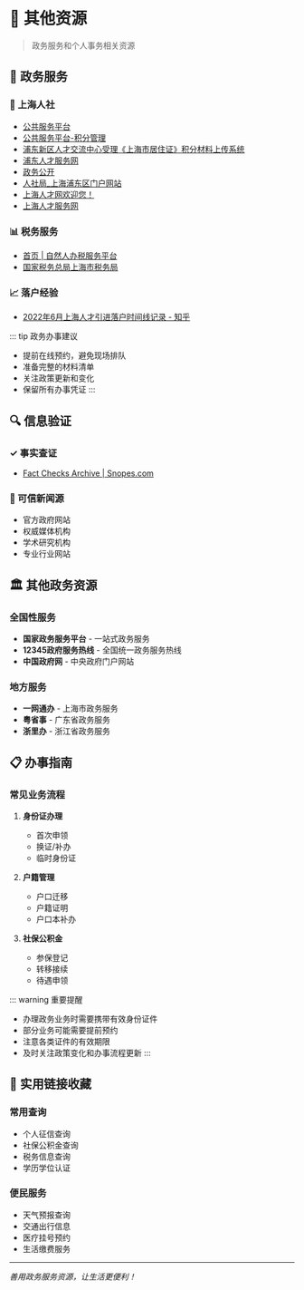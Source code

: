 # 📁 其他资源

> 政务服务和个人事务相关资源

## 🏢 政务服务

### 📄 上海人社
- [公共服务平台](http://ggfw.rsj.sh.gov.cn/)
- [公共服务平台-积分管理](http://jzzjf.rsj.sh.gov.cn/jzzjf/loginAfter)
- [浦东新区人才交流中心受理《上海市居住证》积分材料上传系统](http://jifen.pdrcfw.com/fileNew_new.aspx)
- [浦东人才服务网](http://www.pdrcfw.com/OurNews.aspx?ServiceType=100)
- [政务公开](https://rsj.sh.gov.cn/txxgk_17196/index.html)
- [人社局_上海浦东区门户网站](https://www.pudong.gov.cn/rsj/)
- [上海人才网欢迎您！](http://222.68.19.232/webMaster/ggrs/ggrs_cxhs.htm)
- [上海人才服务网](https://www.shrc.com.cn/website/index)

### 📊 税务服务
- [首页 | 自然人办税服务平台](https://its.shanghai.chinatax.gov.cn/)
- [国家税务总局上海市税务局](http://shanghai.chinatax.gov.cn/)

### 📈 落户经验
- [2022年6月上海人才引进落户时间线记录 - 知乎](https://zhuanlan.zhihu.com/p/532511961)

::: tip 政务办事建议
- 提前在线预约，避免现场排队
- 准备完整的材料清单
- 关注政策更新和变化
- 保留所有办事凭证
:::

## 🔍 信息验证

### ✓ 事实查证
- [Fact Checks Archive | Snopes.com](https://www.snopes.com/fact-check/)

### 📰 可信新闻源
- 官方政府网站
- 权威媒体机构
- 学术研究机构
- 专业行业网站

## 🏛️ 其他政务资源

### 全国性服务
- **国家政务服务平台** - 一站式政务服务
- **12345政府服务热线** - 全国统一政务服务热线
- **中国政府网** - 中央政府门户网站

### 地方服务
- **一网通办** - 上海市政务服务
- **粤省事** - 广东省政务服务
- **浙里办** - 浙江省政务服务

## 📋 办事指南

### 常见业务流程
1. **身份证办理**
   - 首次申领
   - 换证/补办
   - 临时身份证

2. **户籍管理**
   - 户口迁移
   - 户籍证明
   - 户口本补办

3. **社保公积金**
   - 参保登记
   - 转移接续
   - 待遇申领

::: warning 重要提醒
- 办理政务业务时需要携带有效身份证件
- 部分业务可能需要提前预约
- 注意各类证件的有效期限
- 及时关注政策变化和办事流程更新
:::

## 🔗 实用链接收藏

### 常用查询
- 个人征信查询
- 社保公积金查询
- 税务信息查询
- 学历学位认证

### 便民服务
- 天气预报查询
- 交通出行信息
- 医疗挂号预约
- 生活缴费服务

---

*善用政务服务资源，让生活更便利！*